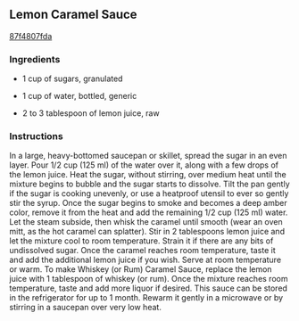 ## Lemon Caramel Sauce

[87f4807fda](http://www.epicurious.com/recipes/food/views/lemon-caramel-sauce-379971)

### Ingredients

 - 1 cup of sugars, granulated

 - 1 cup of water, bottled, generic

 - 2 to 3 tablespoon of lemon juice, raw

### Instructions

In a large, heavy-bottomed saucepan or skillet, spread the sugar in an even layer. Pour 1/2 cup (125 ml) of the water over it, along with a few drops of the lemon juice. Heat the sugar, without stirring, over medium heat until the mixture begins to bubble and the sugar starts to dissolve. Tilt the pan gently if the sugar is cooking unevenly, or use a heatproof utensil to ever so gently stir the syrup. Once the sugar begins to smoke and becomes a deep amber color, remove it from the heat and add the remaining 1/2 cup (125 ml) water. Let the steam subside, then whisk the caramel until smooth (wear an oven mitt, as the hot caramel can splatter). Stir in 2 tablespoons lemon juice and let the mixture cool to room temperature. Strain it if there are any bits of undissolved sugar. Once the caramel reaches room temperature, taste it and add the additional lemon juice if you wish. Serve at room temperature or warm. To make Whiskey (or Rum) Caramel Sauce, replace the lemon juice with 1 tablespoon of whiskey (or rum). Once the mixture reaches room temperature, taste and add more liquor if desired. This sauce can be stored in the refrigerator for up to 1 month. Rewarm it gently in a microwave or by stirring in a saucepan over very low heat.